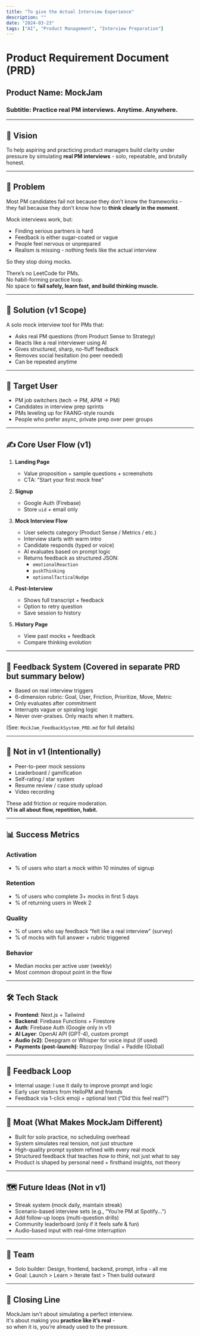 ```yaml
---
title: "To give the Actual Interview Experience"
description: ""
date: "2024-03-23"
tags: ["AI", "Product Management", "Interview Preparation"]
---
```

# Product Requirement Document (PRD)

## Product Name: MockJam  
### Subtitle: Practice real PM interviews. Anytime. Anywhere.

---

## 🧭 Vision

To help aspiring and practicing product managers build clarity under pressure by simulating **real PM interviews** - solo, repeatable, and brutally honest.

---

## 🎯 Problem

Most PM candidates fail not because they don’t know the frameworks -  
they fail because they don’t know how to **think clearly in the moment**.

Mock interviews work, but:
- Finding serious partners is hard
- Feedback is either sugar-coated or vague
- People feel nervous or unprepared
- Realism is missing - nothing feels like the actual interview

So they stop doing mocks.

There’s no LeetCode for PMs.  
No habit-forming practice loop.  
No space to **fail safely, learn fast, and build thinking muscle.**

---

## 🧪 Solution (v1 Scope)

A solo mock interview tool for PMs that:
- Asks real PM questions (from Product Sense to Strategy)
- Reacts like a real interviewer using AI
- Gives structured, sharp, no-fluff feedback
- Removes social hesitation (no peer needed)
- Can be repeated anytime

---

## 👤 Target User

- PM job switchers (tech → PM, APM → PM)
- Candidates in interview prep sprints
- PMs leveling up for FAANG-style rounds
- People who prefer async, private prep over peer groups

---

## ✍️ Core User Flow (v1)

1. **Landing Page**
   - Value proposition + sample questions + screenshots
   - CTA: "Start your first mock free"

2. **Signup**
   - Google Auth (Firebase)
   - Store `uid` + email only

3. **Mock Interview Flow**
   - User selects category (Product Sense / Metrics / etc.)
   - Interview starts with warm intro
   - Candidate responds (typed or voice)
   - AI evaluates based on prompt logic
   - Returns feedback as structured JSON:
     - `emotionalReaction`
     - `pushThinking`
     - `optionalTacticalNudge`

4. **Post-Interview**
   - Shows full transcript + feedback
   - Option to retry question
   - Save session to history

5. **History Page**
   - View past mocks + feedback
   - Compare thinking evolution

---

## 📐 Feedback System (Covered in separate PRD but summary below)

- Based on real interview triggers
- 6-dimension rubric: Goal, User, Friction, Prioritize, Move, Metric
- Only evaluates after commitment
- Interrupts vague or spiraling logic
- Never over-praises. Only reacts when it matters.

(See: `MockJam_FeedbackSystem_PRD.md` for full details)

---

## 🚫 Not in v1 (Intentionally)

- Peer-to-peer mock sessions
- Leaderboard / gamification
- Self-rating / star system
- Resume review / case study upload
- Video recording

These add friction or require moderation.  
**V1 is all about flow, repetition, habit.**

---

## 📊 Success Metrics

### Activation
- % of users who start a mock within 10 minutes of signup

### Retention
- % of users who complete 3+ mocks in first 5 days
- % of returning users in Week 2

### Quality
- % of users who say feedback “felt like a real interview” (survey)
- % of mocks with full answer + rubric triggered

### Behavior
- Median mocks per active user (weekly)
- Most common dropout point in the flow

---

## 🛠️ Tech Stack

- **Frontend**: Next.js + Tailwind
- **Backend**: Firebase Functions + Firestore
- **Auth**: Firebase Auth (Google only in v1)
- **AI Layer**: OpenAI API (GPT-4), custom prompt
- **Audio (v2)**: Deepgram or Whisper for voice input (if used)
- **Payments (post-launch)**: Razorpay (India) + Paddle (Global)

---

## 🔁 Feedback Loop

- Internal usage: I use it daily to improve prompt and logic
- Early user testers from HelloPM and friends
- Feedback via 1-click emoji + optional text (“Did this feel real?”)

---

## 🧱 Moat (What Makes MockJam Different)

- Built for solo practice, no scheduling overhead
- System simulates real tension, not just structure
- High-quality prompt system refined with every real mock
- Structured feedback that teaches *how to think*, not just what to say
- Product is shaped by personal need + firsthand insights, not theory

---

## 🗺️ Future Ideas (Not in v1)

- Streak system (mock daily, maintain streak)
- Scenario-based interview sets (e.g., “You’re PM at Spotify...”)
- Add follow-up loops (multi-question drills)
- Community leaderboard (only if it feels safe & fun)
- Audio-based input with real-time interruption

---

## 🤝 Team

- Solo builder: Design, frontend, backend, prompt, infra - all me
- Goal: Launch > Learn > Iterate fast > Then build outward

---

## 🧵 Closing Line

MockJam isn't about simulating a perfect interview.  
It's about making you **practice like it’s real** -  
so when it is, you’re already used to the pressure.

